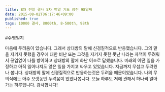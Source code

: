 ```yaml
---
title: 8차 천일 결사 5차 백일 기도 정진 98일째
date: 2015-08-02T06:17:46+09:00
published: true
tags: 10000 결사, 8000th, 8-500th, 98th
---
```


#수행일지

마음에 두려움이 있습니다. 그래서 상대방의 말에 신경질적으로 반응했습니다. 그의 말을 지키지 못했을 경우에 대한 비난 또는 그것을 지키지 못한 못난 나라는 자책이 두려워서 끊임없이 나를 방어하고 상대방의 말에 화난 어조로 답했습니다. 미래의 어떤 일을 가정하고 아직 일어나지도 않은 일을 가지고 싸우고 있었습니다. 지금까지 무섭고 두려웠나 봅니다. 상대방의 말에 신경질적으로 반응하는것은 두려움 때문이었습니다. 나의 무의식에는 아주 오랫동안 두려움이 있었나봅니다. 오늘 하루도 저에 관해서 하나씩 알아가는 하루입니다. 감사합니다!
